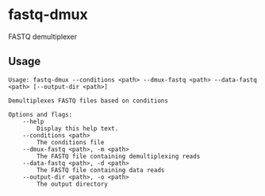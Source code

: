 # fastq-dmux
FASTQ demultiplexer

## Usage
    Usage: fastq-dmux --conditions <path> --dmux-fastq <path> --data-fastq <path> [--output-dir <path>]
    
    Demultiplexes FASTQ files based on conditions
    
    Options and flags:
        --help
            Display this help text.
        --conditions <path>
            The conditions file
        --dmux-fastq <path>, -m <path>
            The FASTQ file containing demultiplexing reads
        --data-fastq <path>, -d <path>
            The FASTQ file containing data reads
        --output-dir <path>, -o <path>
            The output directory
